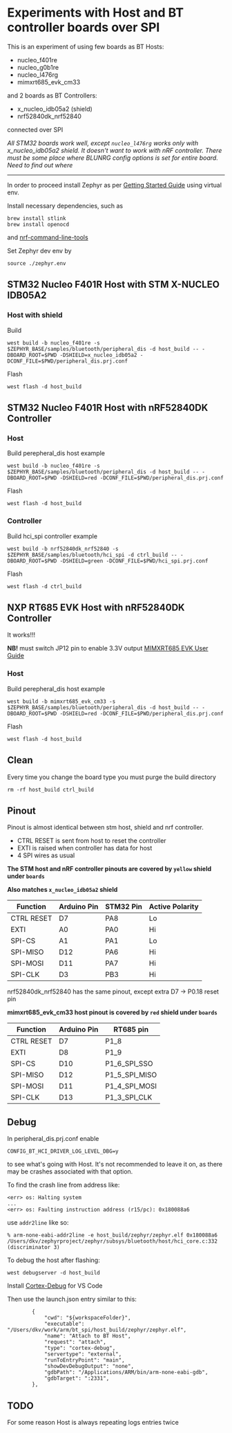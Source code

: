 Experiments with Host and BT controller boards over SPI
==============================================

This is an experiment of using few boards as BT Hosts:
- nucleo_f401re
- nucleo_g0b1re
- nucleo_l476rg
- mimxrt685_evk_cm33

and 2 boards as BT Controllers:
- x_nucleo_idb05a2 (shield)
- nrf52840dk_nrf52840

connected over SPI


*All STM32 boards work well, except `nucleo_l476rg` works only with x_nucleo_idb05a2 shield. It doesn't want to work with nRF controller. There must be some place where BLUNRG config options is set for entire board. Need to find out where*

--------------------

In order to proceed install Zephyr as per [Getting Started Guide](https://docs.zephyrproject.org/latest/develop/getting_started/index.html)
using virtual env.

Install necessary dependencies, such as
```
brew install stlink
brew install openocd
```
and [nrf-command-line-tools](https://www.nordicsemi.com/Products/Development-tools/nrf-command-line-tools/download)


Set Zephyr dev env by
```
source ./zephyr.env
```

STM32 Nucleo F401R Host with STM X-NUCLEO IDB05A2
----------------------------------------------

### Host with shield

Build

```
west build -b nucleo_f401re -s $ZEPHYR_BASE/samples/bluetooth/peripheral_dis -d host_build -- -DBOARD_ROOT=$PWD -DSHIELD=x_nucleo_idb05a2 -DCONF_FILE=$PWD/peripheral_dis.prj.conf
```

Flash
```
west flash -d host_build
```

STM32 Nucleo F401R Host with nRF52840DK Controller
----------------------------------------------

### Host

Build perepheral_dis host example

```
west build -b nucleo_f401re -s $ZEPHYR_BASE/samples/bluetooth/peripheral_dis -d host_build -- -DBOARD_ROOT=$PWD -DSHIELD=red -DCONF_FILE=$PWD/peripheral_dis.prj.conf
```

Flash
```
west flash -d host_build
```

### Controller

Build hci_spi controller example

```
west build -b nrf52840dk_nrf52840 -s $ZEPHYR_BASE/samples/bluetooth/hci_spi -d ctrl_build -- -DBOARD_ROOT=$PWD -DSHIELD=green -DCONF_FILE=$PWD/hci_spi.prj.conf
```

Flash
```
west flash -d ctrl_build
```

NXP RT685 EVK Host with nRF52840DK Controller
----------------------------------------------

It works!!!

**NB!** must switch JP12 pin to enable 3.3V output [MIMXRT685 EVK User Guide](https://www.mouser.com/pdfDocs/NXP_MIMXRT685-EVK_UG.pdf)


### Host

Build perepheral_dis host example

```
west build -b mimxrt685_evk_cm33 -s $ZEPHYR_BASE/samples/bluetooth/peripheral_dis -d host_build -- -DBOARD_ROOT=$PWD -DSHIELD=red -DCONF_FILE=$PWD/peripheral_dis.prj.conf
```

Flash
```
west flash -d host_build
```

Clean
----------------------------------------------
Every time you change the board type you must purge the build directory

```
rm -rf host_build ctrl_build
```

Pinout
----------------------------------------------

Pinout is almost identical between stm host, shield and nrf controller.

- CTRL RESET is sent from host to reset the controller
- EXTI is raised when controller has data for host
- 4 SPI wires as usual


**The STM host and nRF controller pinouts are covered by `yellow` shield under `boards`**

**Also matches `x_nucleo_idb05a2` shield**

|  Function  | Arduino Pin | STM32 Pin  | Active Polarity |
|------------|-------------|------------|-----------------|
| CTRL RESET | D7          | PA8        | Lo              |
| EXTI       | A0          | PA0        | Hi              |
| SPI-CS     | A1          | PA1        | Lo              |
| SPI-MISO   | D12         | PA6        | Hi              |
| SPI-MOSI   | D11         | PA7        | Hi              |
| SPI-CLK    | D3          | PB3        | Hi              |


nrf52840dk_nrf52840 has the same pinout, except extra D7 -> P0.18 reset pin


**mimxrt685_evk_cm33 host pinout is covered by `red` shield under `boards`**

|  Function  | Arduino Pin | RT685 pin     |
|------------|-------------|---------------|
| CTRL RESET | D7          | P1_8          |
| EXTI       | D8          | P1_9          | 
| SPI-CS     | D10         | P1_6_SPI_SSO  |
| SPI-MISO   | D12         | P1_5_SPI_MISO |
| SPI-MOSI   | D11         | P1_4_SPI_MOSI |
| SPI-CLK    | D13         | P1_3_SPI_CLK  |


Debug
----------------------------------------------

In peripheral_dis.prj.conf enable
```
CONFIG_BT_HCI_DRIVER_LOG_LEVEL_DBG=y
```
to see what's going with Host. It's not recommended to leave it on, as there may be crashes associated with that option.


To find the crash line from address like:
```
<err> os: Halting system
...
<err> os: Faulting instruction address (r15/pc): 0x180088a6
```

use `addr2line` like so:
```
% arm-none-eabi-addr2line -e host_build/zephyr/zephyr.elf 0x180088a6
/Users/dkv/zephyrproject/zephyr/subsys/bluetooth/host/hci_core.c:332 (discriminator 3)
```

To debug the host after flashing:
```
west debugserver -d host_build
```

Install [Cortex-Debug](https://marketplace.visualstudio.com/items?itemName=marus25.cortex-debug) for VS Code

Then use the launch.json entry similar to this:
```
        {
            "cwd": "${workspaceFolder}",
            "executable": "/Users/dkv/work/arm/bt_spi/host_build/zephyr/zephyr.elf",
            "name": "Attach to BT Host",
            "request": "attach",
            "type": "cortex-debug",
            "servertype": "external",
            "runToEntryPoint": "main",
            "showDevDebugOutput": "none",
            "gdbPath": "/Applications/ARM/bin/arm-none-eabi-gdb",
            "gdbTarget": ":2331",
        },
```

TODO
----------------------------------------------


For some reason Host is always repeating logs entries twice
